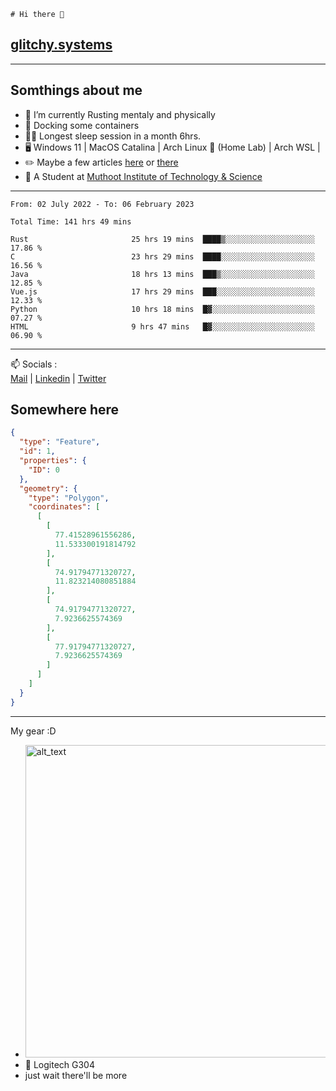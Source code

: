```
# Hi there 👋
```
## [glitchy.systems](https://glitchy.systems)
---

## Somthings about me



- 🌱 I’m currently Rusting mentaly and physically
- 🐋 Docking some containers
- 😶‍🌫️ Longest sleep session in a month 6hrs.
- 🖥️ Windows 11 | MacOS Catalina | Arch Linux 🦩 (Home Lab) | Arch WSL |
- ✏️ Maybe a few articles [here](https://medium.com/@advaithnarayanan8) or [there](https://medium.com/@advaithnarayanan8)
- 📑 A Student at [Muthoot Institute of Technology & Science](https://mgmits.ac.in/)



---

<!--START_SECTION:waka-->

```text
From: 02 July 2022 - To: 06 February 2023

Total Time: 141 hrs 49 mins

Rust                       25 hrs 19 mins  ████▒░░░░░░░░░░░░░░░░░░░░   17.86 %
C                          23 hrs 29 mins  ████░░░░░░░░░░░░░░░░░░░░░   16.56 %
Java                       18 hrs 13 mins  ███▒░░░░░░░░░░░░░░░░░░░░░   12.85 %
Vue.js                     17 hrs 29 mins  ███░░░░░░░░░░░░░░░░░░░░░░   12.33 %
Python                     10 hrs 18 mins  █▓░░░░░░░░░░░░░░░░░░░░░░░   07.27 %
HTML                       9 hrs 47 mins   █▓░░░░░░░░░░░░░░░░░░░░░░░   06.90 %
```

<!--END_SECTION:waka-->

---

📫 Socials :<br>
[Mail](mailto:advaithnarayanan8@gmail.com) | [Linkedin](https://www.linkedin.com/in/advaith-narayanan-a72152214/) | [Twitter](https://twitter.com/advaithnarayan)

## Somewhere here

```geojson
{
  "type": "Feature",
  "id": 1,
  "properties": {
    "ID": 0
  },
  "geometry": {
    "type": "Polygon",
    "coordinates": [
      [
        [
          77.41528961556286,
          11.533300191814792
        ],
        [
          74.91794771320727,
          11.823214080851884
        ],
        [
          74.91794771320727,
          7.9236625574369
        ],
        [
          77.91794771320727,
          7.9236625574369
        ]
      ]
    ]
  }
}
```


--- 
My gear :D

- [<img alt="alt_text" width="500px" src="https://valid.x86.fr/cache/banner/xv24bv-6.png" />](https://valid.x86.fr/xv24bv)
- 🐁 Logitech G304
- just wait there'll be more

